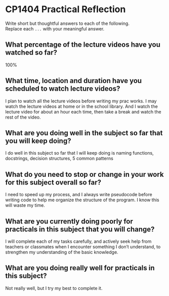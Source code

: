 # CP1404 Practical Reflection

Write short but thoughtful answers to each of the following.  
Replace each `...` with your meaningful answer.

## What percentage of the lecture videos have you watched so far?

100%

## What time, location and duration have you scheduled to watch lecture videos?

I plan to watch all the lecture videos before writing my prac works. I may watch the lecture videos at home or in the school library. And I watch the lecture video for about an hour each time, then take a break and watch the rest of the video.

## What are you doing well in the subject so far that you will keep doing?

I do well in this subject so far that I will keep doing is naming functions, docstrings, decision structures, 5 common patterns

## What do you need to stop or change in your work for this subject overall so far?

I need to speed up my process, and I always write pseudocode before writing code to help me organize the structure of the program. I know this will waste my time.

## What are you currently doing poorly for practicals in this subject that you will change?

I will complete each of my tasks carefully, and actively seek help from teachers or classmates when I encounter something I don’t understand, to strengthen my understanding of the basic knowledge.

## What are you doing really well for practicals in this subject?

Not really well, but I try my best to complete it.
